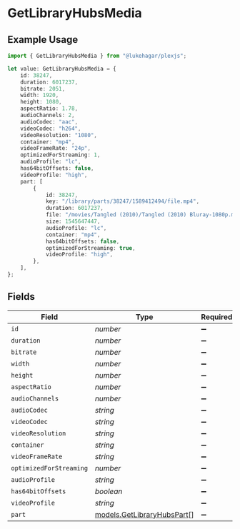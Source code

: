 # GetLibraryHubsMedia

## Example Usage

```typescript
import { GetLibraryHubsMedia } from "@lukehagar/plexjs";

let value: GetLibraryHubsMedia = {
    id: 38247,
    duration: 6017237,
    bitrate: 2051,
    width: 1920,
    height: 1080,
    aspectRatio: 1.78,
    audioChannels: 2,
    audioCodec: "aac",
    videoCodec: "h264",
    videoResolution: "1080",
    container: "mp4",
    videoFrameRate: "24p",
    optimizedForStreaming: 1,
    audioProfile: "lc",
    has64bitOffsets: false,
    videoProfile: "high",
    part: [
        {
            id: 38247,
            key: "/library/parts/38247/1589412494/file.mp4",
            duration: 6017237,
            file: "/movies/Tangled (2010)/Tangled (2010) Bluray-1080p.mp4",
            size: 1545647447,
            audioProfile: "lc",
            container: "mp4",
            has64bitOffsets: false,
            optimizedForStreaming: true,
            videoProfile: "high",
        },
    ],
};
```

## Fields

| Field                                                          | Type                                                           | Required                                                       | Description                                                    | Example                                                        |
| -------------------------------------------------------------- | -------------------------------------------------------------- | -------------------------------------------------------------- | -------------------------------------------------------------- | -------------------------------------------------------------- |
| `id`                                                           | *number*                                                       | :heavy_minus_sign:                                             | N/A                                                            | 38247                                                          |
| `duration`                                                     | *number*                                                       | :heavy_minus_sign:                                             | N/A                                                            | 6017237                                                        |
| `bitrate`                                                      | *number*                                                       | :heavy_minus_sign:                                             | N/A                                                            | 2051                                                           |
| `width`                                                        | *number*                                                       | :heavy_minus_sign:                                             | N/A                                                            | 1920                                                           |
| `height`                                                       | *number*                                                       | :heavy_minus_sign:                                             | N/A                                                            | 1080                                                           |
| `aspectRatio`                                                  | *number*                                                       | :heavy_minus_sign:                                             | N/A                                                            | 1.78                                                           |
| `audioChannels`                                                | *number*                                                       | :heavy_minus_sign:                                             | N/A                                                            | 2                                                              |
| `audioCodec`                                                   | *string*                                                       | :heavy_minus_sign:                                             | N/A                                                            | aac                                                            |
| `videoCodec`                                                   | *string*                                                       | :heavy_minus_sign:                                             | N/A                                                            | h264                                                           |
| `videoResolution`                                              | *string*                                                       | :heavy_minus_sign:                                             | N/A                                                            | 1080                                                           |
| `container`                                                    | *string*                                                       | :heavy_minus_sign:                                             | N/A                                                            | mp4                                                            |
| `videoFrameRate`                                               | *string*                                                       | :heavy_minus_sign:                                             | N/A                                                            | 24p                                                            |
| `optimizedForStreaming`                                        | *number*                                                       | :heavy_minus_sign:                                             | N/A                                                            | 1                                                              |
| `audioProfile`                                                 | *string*                                                       | :heavy_minus_sign:                                             | N/A                                                            | lc                                                             |
| `has64bitOffsets`                                              | *boolean*                                                      | :heavy_minus_sign:                                             | N/A                                                            | false                                                          |
| `videoProfile`                                                 | *string*                                                       | :heavy_minus_sign:                                             | N/A                                                            | high                                                           |
| `part`                                                         | [models.GetLibraryHubsPart](../models/getlibraryhubspart.md)[] | :heavy_minus_sign:                                             | N/A                                                            |                                                                |